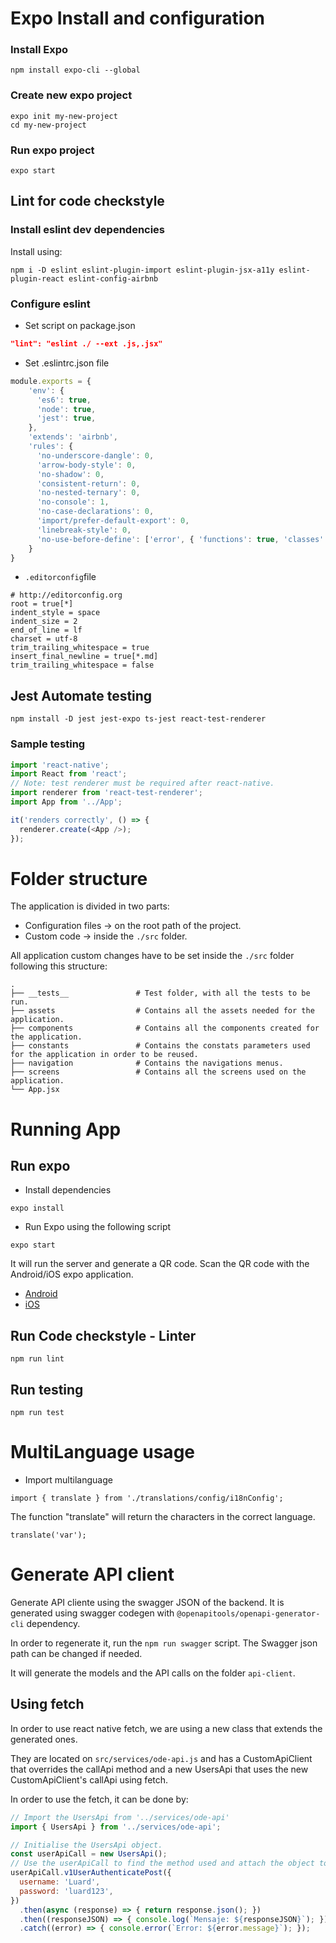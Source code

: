# Expo Install and configuration
### Install Expo
```shell
npm install expo-cli --global
```
### Create new expo project
```shell
expo init my-new-project
cd my-new-project
```
### Run expo project
```shell
expo start
```

## Lint for code checkstyle

### Install eslint dev dependencies
Install using: 

```shell
npm i -D eslint eslint-plugin-import eslint-plugin-jsx-a11y eslint-plugin-react eslint-config-airbnb
```

### Configure eslint
* Set script on package.json
```json
"lint": "eslint ./ --ext .js,.jsx"
```
* Set .eslintrc.json file

```javascript
module.exports = {
    'env': {
      'es6': true,
      'node': true,
      'jest': true,
    },
    'extends': 'airbnb',
    'rules': {
      'no-underscore-dangle': 0,
      'arrow-body-style': 0,
      'no-shadow': 0,
      'consistent-return': 0,
      'no-nested-ternary': 0,
      'no-console': 1,
      'no-case-declarations': 0,
      'import/prefer-default-export': 0,
      'linebreak-style': 0,
      'no-use-before-define': ['error', { 'functions': true, 'classes': true, 'variables': false }]
    }
}
```

* `.editorconfig`file
```shell
# http://editorconfig.org
root = true[*]
indent_style = space
indent_size = 2
end_of_line = lf
charset = utf-8
trim_trailing_whitespace = true
insert_final_newline = true[*.md]
trim_trailing_whitespace = false
```
## Jest Automate testing

```shell
npm install -D jest jest-expo ts-jest react-test-renderer
```
### Sample testing
```javascript
import 'react-native';
import React from 'react';
// Note: test renderer must be required after react-native.
import renderer from 'react-test-renderer';
import App from '../App';

it('renders correctly', () => {
  renderer.create(<App />);
});
```

# Folder structure

The application is divided in two parts:
* Configuration files &rarr; on the root path of the project.
* Custom code &rarr; inside the `./src` folder.


All application custom changes have to be set inside the `./src` folder following this structure:

    .
    ├── __tests__               # Test folder, with all the tests to be run.
    ├── assets                  # Contains all the assets needed for the application. 
    ├── components              # Contains all the components created for the application.
    ├── constants               # Contains the constats parameters used for the application in order to be reused.
    ├── navigation              # Contains the navigations menus.
    ├── screens                 # Contains all the screens used on the application.
    └── App.jsx



# Running App

## Run expo
* Install dependencies
```shell
expo install
```
* Run Expo using the following script
```shell
expo start
```

It will run the server and generate a QR code. Scan the QR code with the Android/iOS expo application.
* [Android](https://play.google.com/store/apps/details?id=host.exp.exponent&hl=es)
* [iOS](https://apps.apple.com/es/app/expo-client/id982107779)

## Run Code checkstyle - Linter
```shell
npm run lint
```

## Run testing
```
npm run test
```

# MultiLanguage usage
* Import multilanguage
```
import { translate } from './translations/config/i18nConfig';
```

The function "translate" will return the characters in the correct language. 

```
translate('var'); 
```

# Generate API client

Generate API cliente using the swagger JSON of the backend. It is generated using swagger codegen with `@openapitools/openapi-generator-cli` dependency.

In order to regenerate it, run the `npm run swagger` script. The Swagger json path can be changed if needed.

It will generate the models and the API calls on the folder `api-client`.

## Using fetch
In order to use react native fetch, we are using a new class that extends the generated ones.

They are located on `src/services/ode-api.js` and has a CustomApiClient that overrides the callApi method and a new UsersApi that uses the new CustomApiClient's callApi using fetch.

In order to use the fetch, it can be done by:
```javascript
// Import the UsersApi from '../services/ode-api'
import { UsersApi } from '../services/ode-api';

// Initialise the UsersApi object. 
const userApiCall = new UsersApi();
// Use the userApiCall to find the method used and attach the object to send. Use Promise to retrieve the response.
userApiCall.v1UserAuthenticatePost({
  username: 'Luard',
  password: 'luard123',
})
  .then(async (response) => { return response.json(); })
  .then((responseJSON) => { console.log(`Mensaje: ${responseJSON}`); })
  .catch((error) => { console.error(`Error: ${error.message}`); });
```
